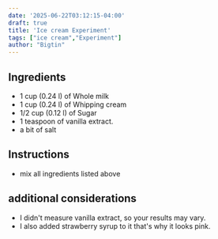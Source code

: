 ```yaml
---
date: '2025-06-22T03:12:15-04:00'
draft: true
title: 'Ice cream Experiment'
tags: ["ice cream","Experiment"]
author: "Bigtin"
---
```

## Ingredients 
- 1 cup (0.24 l) of Whole milk 
- 1 cup (0.24 l) of Whipping cream
- 1/2 cup (0.12 l) of Sugar
- 1 teaspoon of vanilla extract.
- a bit of salt 

## Instructions
- mix all ingredients listed above 
## additional considerations
- I didn't measure vanilla extract, so your results may vary.
- I also added strawberry syrup to it that's why it looks pink.